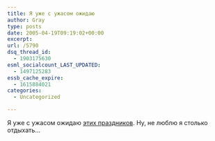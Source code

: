 ```yaml
---
title: Я уже с ужасом ожидаю
author: Gray
type: posts
date: 2005-04-19T09:19:02+00:00
excerpt:
url: /5790
dsq_thread_id:
  - 1903175630
esml_socialcount_LAST_UPDATED:
  - 1497125283
essb_cache_expire:
  - 1615884021
categories:
  - Uncategorized

---
```








Я уже с ужасом ожидаю <a href="http://www.korrespondent.net/main/119616" target="_blank">этих праздников</a>. Ну, не люблю я столько отдыхать&#8230;